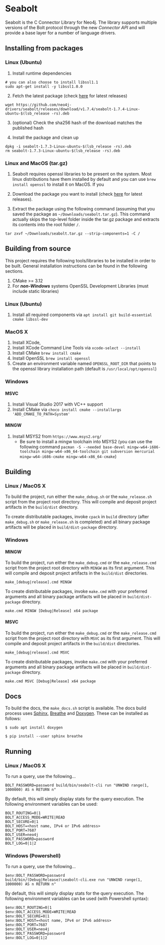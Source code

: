 # Seabolt

Seabolt is the C Connector Library for Neo4j.
The library supports multiple versions of the Bolt protocol through the new _Connector API_ and will provide a base layer for a number of language drivers.

## Installing from packages

### Linux (Ubuntu)

1. Install runtime dependencies
```
# you can also choose to install libssl1.1
sudo apt-get install -y libssl1.0.0 
```

2. Fetch the latest package (check [here](https://github.com/neo4j-drivers/seabolt/releases) for latest releases)
```
wget https://github.com/neo4j-drivers/seabolt/releases/download/v1.7.4/seabolt-1.7.4-Linux-ubuntu-$(lsb_release -rs).deb
```

3. (optional) Check the sha256 hash of the download matches the published hash

4. Install the package and clean up
```
dpkg -i seabolt-1.7.3-Linux-ubuntu-$(lsb_release -rs).deb
rm seabolt-1.7.3-Linux-ubuntu-$(lsb_release -rs).deb
```

### Linux and MacOS (tar.gz)

1. Seabolt requires openssl libraries to be present on the system. Most linux distributions have them installed by default and you can use `brew install openssl` to install it on MacOS. If you 

2. Download the package you want to install (check [here](https://github.com/neo4j-drivers/seabolt/releases) for latest releases).

3. Extract the package using the following command (assuming that you saved the package as `~/Downloads/seabolt.tar.gz`). This command actually skips the top-level folder inside the tar.gz package and extracts its contents into the root folder `/`.
```
tar zxvf ~/Downloads/seabolt.tar.gz --strip-components=1 -C /
```

## Building from source

This project requires the following tools/libraries to be installed in order to be built. General installation instructions can be found in the following sections.

1. CMake >= 3.12
2. For **_non-Windows_** systems OpenSSL Development Libraries (must include static libraries)

### Linux (Ubuntu)

1. Install all required components via ```apt install git build-essential cmake libssl-dev```

### MacOS X

1. Install XCode,
2. Install XCode Command Line Tools via `xcode-select --install`
3. Install CMake `brew install cmake`
4. Install OpenSSL `brew install openssl`
5. Create an environment variable named `OPENSSL_ROOT_DIR` that points to the openssl library installation path (default is `/usr/local/opt/openssl`)

### Windows

#### MSVC

1. Install Visual Studio 2017 with VC++ support
2. Install CMake via `choco install cmake --installargs 'ADD_CMAKE_TO_PATH=System'`

#### MINGW

1. Install MSYS2 from `https://www.msys2.org/`
    * Be sure to install a mingw toolchain into MSYS2 (you can use the following command `pacman -S --needed base-devel mingw-w64-i686-toolchain mingw-w64-x86_64-toolchain git subversion mercurial mingw-w64-i686-cmake mingw-w64-x86_64-cmake`)

## Building

### Linux / MacOS X

To build the project, run either the `make_debug.sh` or the `make_release.sh` script from the project root directory.
This will compile and deposit project artifacts in the `build/dist` directory.

To create distributable packages, invoke `cpack` in `build` directory (after `make_debug.sh` or `make_release.sh` is completed) and all binary package artifacts will be placed in `build/dist-package` directory.

### Windows

#### MINGW

To build the project, run either the `make_debug.cmd` or the `make_release.cmd` script from the project root directory with `MINGW` as its first argument.
This will compile and deposit project artifacts in the `build/dist` directories.

```
make_[debug|release].cmd MINGW
```

To create distributable packages, invoke `make.cmd` with your preferred arguments and all binary package artifacts will be placed in `build/dist-package` directory.

```
make.cmd MINGW [Debug|Release] x64 package
```

#### MSVC

To build the project, run either the `make_debug.cmd` or the `make_release.cmd` script from the project root directory with `MSVC` as its first argument.
This will compile and deposit project artifacts in the `build/dist` directories.

```
make_[debug|release].cmd MSVC
```

To create distributable packages, invoke `make.cmd` with your preferred arguments and all binary package artifacts will be placed in `build/dist-package` directory.

```
make.cmd MSVC [Debug|Release] x64 package
```

## Docs 

To build the docs, the `make_docs.sh` script is available.
The docs build process uses [Sphinx](http://www.sphinx-doc.org/), [Breathe](https://breathe.readthedocs.io/) and [Doxygen](http://www.doxygen.org/).
These can be installed as follows:

```
$ sudo apt install doxygen
```

```
$ pip install --user sphinx breathe
```


## Running

### Linux / MacOS X

To run a query, use the following...
```
BOLT_PASSWORD=password build/bin/seabolt-cli run "UNWIND range(1, 1000000) AS n RETURN n"
```

By default, this will simply display stats for the query execution.
The following environment variables can be used:
```
BOLT_ROUTING=0|1
BOLT_ACCESS_MODE=WRITE|READ
BOLT_SECURE=0|1
BOLT_HOST=<host name, IPv4 or IPv6 address>
BOLT_PORT=7687
BOLT_USER=neo4j
BOLT_PASSWORD=password
BOLT_LOG=0|1|2
```

### Windows (Powershell)

To run a query, use the following...
```
$env:BOLT_PASSWORD=password
build/bin/(Debug|Release)\seabolt-cli.exe run "UNWIND range(1, 1000000) AS n RETURN n"
```

By default, this will simply display stats for the query execution.
The following environment variables can be used (with Powershell syntax):
```
$env:BOLT_ROUTING=0|1
$env:BOLT_ACCESS_MODE=WRITE|READ
$env:BOLT_SECURE=0|1
$env:BOLT_HOST=<host name, IPv4 or IPv6 address>
$env:BOLT_PORT=7687
$env:BOLT_USER=neo4j
$env:BOLT_PASSWORD=password
$env:BOLT_LOG=0|1|2
```
